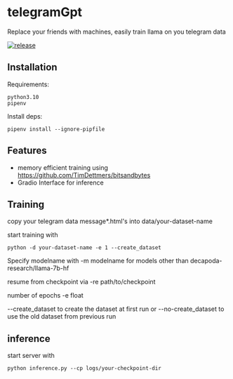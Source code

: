 <!-- Just fill in the brackets -->
# telegramGpt
Replace your friends with machines, easily train llama on you telegram data 

[![release](https://img.shields.io/badge/release-v0.0-red.svg?style=flat-square)]()


Installation
-----------
Requirements:

    python3.10
    pipenv

Install deps:

    pipenv install --ignore-pipfile


Features
--------

- memory efficient training using https://github.com/TimDettmers/bitsandbytes
- Gradio Interface for inference


Training
--------
copy your telegram data message*.html's into data/your-dataset-name

start training with

    python -d your-dataset-name -e 1 --create_dataset

Specify modelname with -m modelname for models other than decapoda-research/llama-7b-hf

resume from checkpoint via -re path/to/checkpoint

number of epochs -e float

--create_dataset to create the dataset at first run or --no-create_dataset to use the old dataset from previous run

inference
--------
start server with
    
    python inference.py --cp logs/your-checkpoint-dir

    
